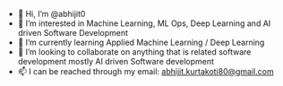 - 👋 Hi, I’m @abhijit0
- 👀 I’m interested in Machine Learning, ML Ops, Deep Learning and AI driven Software Development
- 🌱 I’m currently learning Applied Machine Learning / Deep Learning
- 💞️ I’m looking to collaborate on anything that is related software development mostly AI driven Software development
- 📫 I can be reached through my email: abhijit.kurtakoti80@gmail.com

<!---
abhijit0/abhijit0 is a ✨ special ✨ repository because its `README.md` (this file) appears on your GitHub profile.
You can click the Preview link to take a look at your changes.
--->
